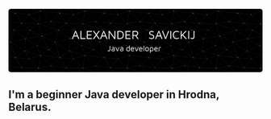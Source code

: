 [![HEADER](https://github.com/Cr1stalGG/Cr1stalGG/blob/main/github-header-image.png)]()

## I'm a beginner Java developer in Hrodna, Belarus.
